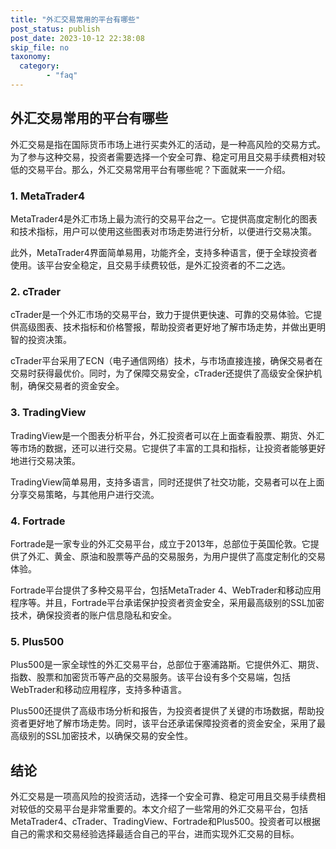 ```yaml
---
title: "外汇交易常用的平台有哪些"
post_status: publish
post_date: 2023-10-12 22:38:08
skip_file: no
taxonomy:
  category:
        - "faq"
---
```


## 外汇交易常用的平台有哪些

外汇交易是指在国际货币市场上进行买卖外汇的活动，是一种高风险的交易方式。为了参与这种交易，投资者需要选择一个安全可靠、稳定可用且交易手续费相对较低的交易平台。那么，外汇交易常用平台有哪些呢？下面就来一一介绍。

### 1. MetaTrader4

MetaTrader4是外汇市场上最为流行的交易平台之一。它提供高度定制化的图表和技术指标，用户可以使用这些图表对市场走势进行分析，以便进行交易决策。

此外，MetaTrader4界面简单易用，功能齐全，支持多种语言，便于全球投资者使用。该平台安全稳定，且交易手续费较低，是外汇投资者的不二之选。

### 2. cTrader

cTrader是一个外汇市场的交易平台，致力于提供更快速、可靠的交易体验。它提供高级图表、技术指标和价格警报，帮助投资者更好地了解市场走势，并做出更明智的投资决策。

cTrader平台采用了ECN（电子通信网络）技术，与市场直接连接，确保交易者在交易时获得最优价。同时，为了保障交易安全，cTrader还提供了高级安全保护机制，确保交易者的资金安全。

### 3. TradingView

TradingView是一个图表分析平台，外汇投资者可以在上面查看股票、期货、外汇等市场的数据，还可以进行交易。它提供了丰富的工具和指标，让投资者能够更好地进行交易决策。

TradingView简单易用，支持多语言，同时还提供了社交功能，交易者可以在上面分享交易策略，与其他用户进行交流。

### 4. Fortrade

Fortrade是一家专业的外汇交易平台，成立于2013年，总部位于英国伦敦。它提供了外汇、黄金、原油和股票等产品的交易服务，为用户提供了高度定制化的交易体验。

Fortrade平台提供了多种交易平台，包括MetaTrader 4、WebTrader和移动应用程序等。并且，Fortrade平台承诺保护投资者资金安全，采用最高级别的SSL加密技术，确保投资者的账户信息隐私和安全。

### 5. Plus500

Plus500是一家全球性的外汇交易平台，总部位于塞浦路斯。它提供外汇、期货、指数、股票和加密货币等产品的交易服务。该平台设有多个交易端，包括WebTrader和移动应用程序，支持多种语言。

Plus500还提供了高级市场分析和报告，为投资者提供了关键的市场数据，帮助投资者更好地了解市场走势。同时，该平台还承诺保障投资者的资金安全，采用了最高级别的SSL加密技术，以确保交易的安全性。

## 结论

外汇交易是一项高风险的投资活动，选择一个安全可靠、稳定可用且交易手续费相对较低的交易平台是非常重要的。本文介绍了一些常用的外汇交易平台，包括MetaTrader4、cTrader、TradingView、Fortrade和Plus500。投资者可以根据自己的需求和交易经验选择最适合自己的平台，进而实现外汇交易的目标。
